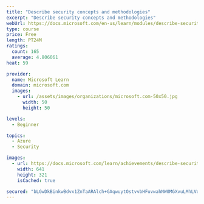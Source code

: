 ```yaml
---
title: "Describe security concepts and methodologies"
excerpt: "Describe security concepts and methodologies"
webUrl: https://docs.microsoft.com/en-us/learn/modules/describe-security-concepts-methodologies/
type: course
price: Free
length: PT24M
ratings:
  count: 165
  average: 4.806061
heat: 59

provider:
  name: Microsoft Learn
  domain: microsoft.com
  images:
    - url: /assets/images/organizations/microsoft.com-50x50.jpg
      width: 50
      height: 50

levels:
  - Beginner

topics:
  - Azure
  - Security

images:
  - url: https://docs.microsoft.com/learn/achievements/describe-security-concepts-and-methodologies-social.png
    width: 641
    height: 321
    isCached: true

secured: "bLGwDkBinkwBdvx1ZnTaARAlch+GAqwuytOstvvbHFuvwahNW0MGXvuLMhLVdqfz08t+ZmIdm76vAhfQkOyJ1X+qXipiXFtFBEqUILfD2WN+omlrIW6YvuHBRJka4RmEouorvUtMXnuMuIfSLSJs8+0JNfGQOjcvlfOmmOQjNMq7DrziIPhIr1XSdR2M2WzTTix258YnvLriOkZcBtpQQM8yNajbRvYH3Sq37g4MofHfTOMCh5AEET6+5XQwQiZM/taOxVdXrDjKxXqgeDBVAvtbiG8zms/JGPk8uZ7gRVNMcdBWVaJ2XTKAqSJnFkbIJdTd6D+hzYA0g5rtGgGoTiid1NBj1i0eurcPys4RjswXIcekb7RckgoPIlHKVdZpCy1NdTKD4vzRu5SyV7gv18BpA6X3IqU6IrYkTGmwc7g=;sxSDeXNbJNnVtWcMCWVogg=="
---
```


